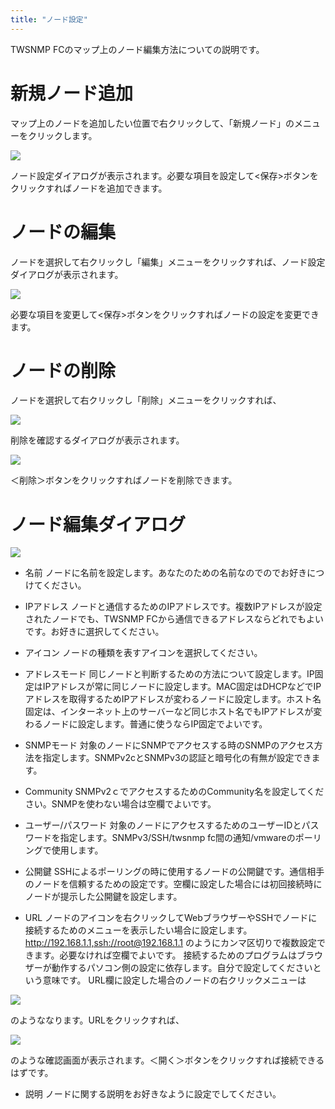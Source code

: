 ```yaml
---
title: "ノード設定"
---
```


TWSNMP FCのマップ上のノード編集方法についての説明です。

# 新規ノード追加
マップ上のノードを追加したい位置で右クリックして、「新規ノード」のメニューをクリックします。

![](/images/books/twlogaian-manual/picture_pc_4bf17bd597bfe97134a25b41935f5cdf.png)

ノード設定ダイアログが表示されます。必要な項目を設定して<保存>ボタンをクリックすればノードを追加できます。

# ノードの編集
ノードを選択して右クリックし「編集」メニューをクリックすれば、ノード設定ダイアログが表示されます。

![](/images/books/twlogaian-manual/picture_pc_cf9256d108e397c278251c5a24400fba.png)

必要な項目を変更して<保存>ボタンをクリックすればノードの設定を変更できます。

# ノードの削除
ノードを選択して右クリックし「削除」メニューをクリックすれば、

![](/images/books/twlogaian-manual/picture_pc_0a4c98f76e8798b2c3b2fd5b8073919a.png)

削除を確認するダイアログが表示されます。

![](/images/books/twlogaian-manual/picture_pc_07b0ca43cbef21a809eba81e207b66ce.png)

＜削除＞ボタンをクリックすればノードを削除できます。

# ノード編集ダイアログ

![](/images/books/twlogaian-manual/2022-07-07_05-46-16.png)

- 名前
ノードに名前を設定します。あなたのための名前なのでのでお好きにつけてください。

- IPアドレス
ノードと通信するためのIPアドレスです。複数IPアドレスが設定されたノードでも、TWSNMP FCから通信できるアドレスならどれでもよいです。お好きに選択してください。

- アイコン
ノードの種類を表すアイコンを選択してください。

- アドレスモード
同じノードと判断するための方法について設定します。IP固定はIPアドレスが常に同じノードに設定します。MAC固定はDHCPなどでIPアドレスを取得するためIPアドレスが変わるノードに設定します。ホスト名固定は、インターネット上のサーバーなど同じホスト名でもIPアドレスが変わるノードに設定します。普通に使うならIP固定でよいです。

- SNMPモード
対象のノードにSNMPでアクセスする時のSNMPのアクセス方法を指定します。SNMPv2cとSNMPv3の認証と暗号化の有無が設定できます。

- Community
SNMPv2ｃでアクセスするためのCommunity名を設定してください。SNMPを使わない場合は空欄でよいです。

- ユーザー/パスワード
対象のノードにアクセスするためのユーザーIDとパスワードを指定します。SNMPv3/SSH/twsnmp fc間の通知/vmwareのポーリングで使用します。

- 公開鍵
SSHによるポーリングの時に使用するノードの公開鍵です。通信相手のノードを信頼するための設定です。空欄に設定した場合には初回接続時にノードが提示した公開鍵を設定します。

- URL
ノードのアイコンを右クリックしてWebブラウザーやSSHでノードに接続するためのメニューを表示したい場合に設定します。
http://192.168.1.1,ssh://root@192.168.1.1
のようにカンマ区切りで複数設定できます。必要なければ空欄でよいです。
接続するためのプログラムはブラウザーが動作するパソコン側の設定に依存します。自分で設定してくださいという意味です。
URL欄に設定した場合のノードの右クリックメニューは

![](/images/books/twlogaian-manual/picture_pc_9a683a8fa65b89f04500c87215ae2ae6.png)

のようななります。URLをクリックすれば、

![](/images/books/twlogaian-manual/picture_pc_de37ff25d044d5c7d7e94fafca8a51e9.png)

のような確認画面が表示されます。＜開く＞ボタンをクリックすれば接続できるはずです。

- 説明
ノードに関する説明をお好きなように設定でしてください。



